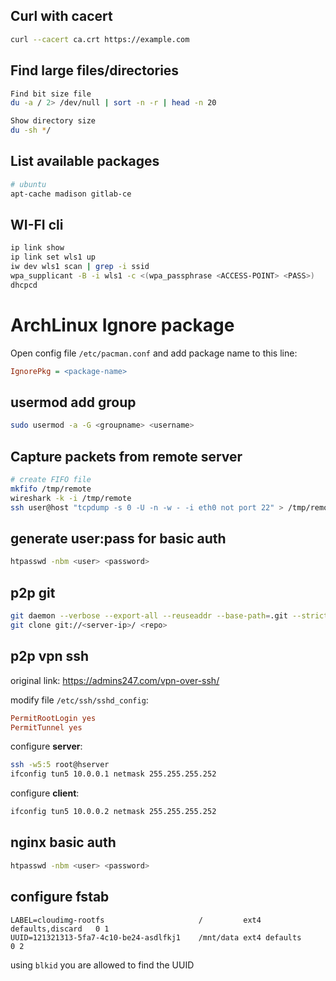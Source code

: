 
## Curl with cacert
```bash
curl --cacert ca.crt https://example.com
```

## Find large files/directories
```bash
Find bit size file
du -a / 2> /dev/null | sort -n -r | head -n 20

Show directory size
du -sh */
```

## List available packages
```bash
# ubuntu
apt-cache madison gitlab-ce
```

## WI-FI cli

```bash
ip link show
ip link set wls1 up
iw dev wls1 scan | grep -i ssid
wpa_supplicant -B -i wls1 -c <(wpa_passphrase <ACCESS-POINT> <PASS>)
dhcpcd
```

# ArchLinux Ignore package

Open config file `/etc/pacman.conf` and add package name to this line:
```ini
IgnorePkg = <package-name>
```

## usermod add group

```bash
sudo usermod -a -G <groupname> <username>
```

## Capture packets from remote server
```bash
# create FIFO file
mkfifo /tmp/remote
wireshark -k -i /tmp/remote
ssh user@host "tcpdump -s 0 -U -n -w - -i eth0 not port 22" > /tmp/remote
```

## generate user:pass for basic auth
```bash
htpasswd -nbm <user> <password>
```

## p2p git

```bash
git daemon --verbose --export-all --reuseaddr --base-path=.git --strict-paths .git/
git clone git://<server-ip>/ <repo>
```

## p2p vpn ssh

original link: https://admins247.com/vpn-over-ssh/

modify file `/etc/ssh/sshd_config`:
```conf
PermitRootLogin yes
PermitTunnel yes
```

configure **server**:
```bash
ssh -w5:5 root@hserver
ifconfig tun5 10.0.0.1 netmask 255.255.255.252
```

configure **client**:
```bash
ifconfig tun5 10.0.0.2 netmask 255.255.255.252
```

## nginx basic auth
```bash
htpasswd -nbm <user> <password>
```


## configure fstab

```
LABEL=cloudimg-rootfs	                  /	        ext4 defaults,discard	0 1
UUID=121321313-5fa7-4c10-be24-asdlfkj1    /mnt/data ext4 defaults           0 2
```

using `blkid` you are allowed to find the UUID